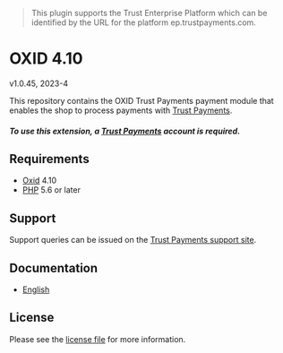 > This plugin supports the Trust Enterprise Platform which can be identified by the URL for the platform ep.trustpayments.com.

# OXID 4.10

v1.0.45, 2023-4

This repository contains the OXID  Trust Payments payment module that enables the shop to process payments with [Trust Payments](https://www.trustpayments.com/).

##### To use this extension, a [Trust Payments](https://ep.trustpayments.com/user/signup)  account is required.

## Requirements

* [Oxid](https://www.oxid-esales.com/) 4.10
* [PHP](http://php.net/) 5.6 or later

## Support

Support queries can be issued on the [Trust Payments support site](https://www.trustpayments.com/contact-us/).

## Documentation

* [English](https://plugin-documentation.ep.trustpayments.com/TrustPayments/oxid-4.10/1.0.45/docs/en/documentation.html)

## License

Please see the [license file](https://github.com/TrustPayments/oxid-4.10/blob/1.0.45/LICENSE) for more information.